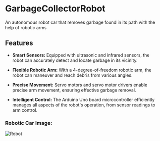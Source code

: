 # GarbageCollectorRobot
An autonomous robot car that removes garbage found in its path with the help of robotic arms

## Features
- **Smart Sensors:** Equipped with ultrasonic and infrared sensors, the robot can accurately detect and locate garbage in its vicinity.

- **Flexible Robotic Arm:** With a 4-degree-of-freedom robotic arm, the robot can maneuver and reach debris from various angles.

- **Precise Movement:** Servo motors and servo motor drivers enable precise arm movement, ensuring effective garbage removal.

- **Intelligent Control:** The Arduino Uno board microcontroller efficiently manages all aspects of the robot's operation, from sensor readings to arm control.


### Robotic Car Image:

![Robot](https://github.com/para8ox-deb/GarbageCollectorRobot/assets/50060952/075ef268-c780-43c9-9dd7-f62be873bce1) 

